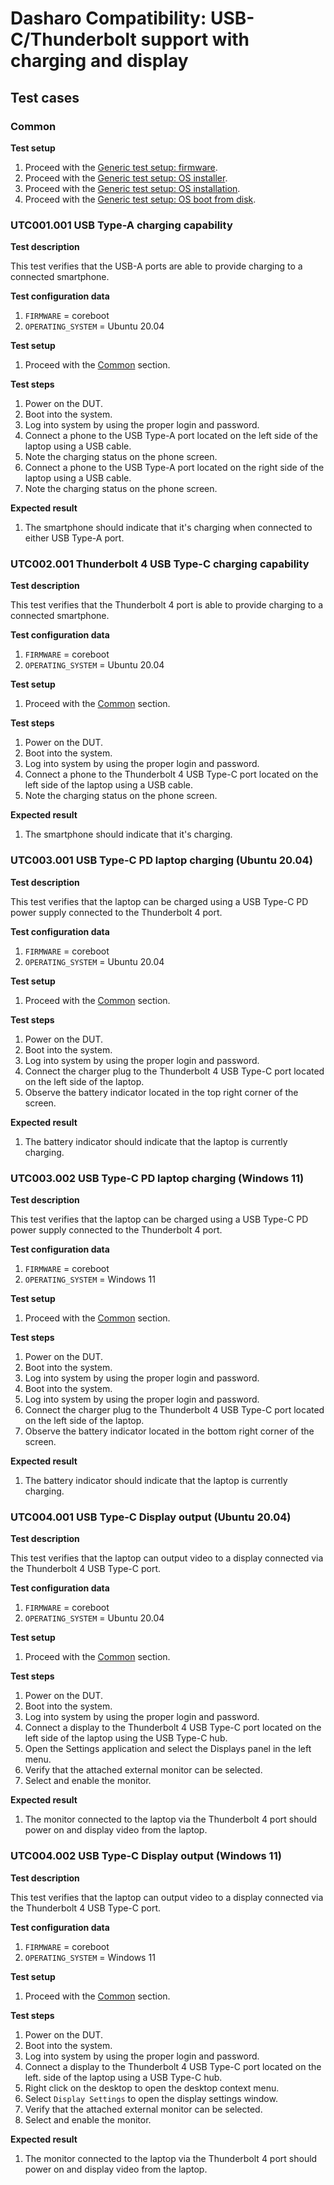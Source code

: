 # Dasharo Compatibility: USB-C/Thunderbolt support with charging and display

## Test cases

### Common

**Test setup**

1. Proceed with the
    [Generic test setup: firmware](../../generic-test-setup/#firmware).
1. Proceed with the
    [Generic test setup: OS installer](../../generic-test-setup/#os-installer).
1. Proceed with the
    [Generic test setup: OS installation](../../generic-test-setup/#os-installation).
1. Proceed with the
    [Generic test setup: OS boot from disk](../../generic-test-setup/#os-boot-from-disk).

### UTC001.001 USB Type-A charging capability

**Test description**

This test verifies that the USB-A ports are able to provide charging to a
connected smartphone.

**Test configuration data**

1. `FIRMWARE` = coreboot
1. `OPERATING_SYSTEM` = Ubuntu 20.04

**Test setup**

1. Proceed with the [Common](#common) section.

**Test steps**

1. Power on the DUT.
1. Boot into the system.
1. Log into system by using the proper login and password.
1. Connect a phone to the USB Type-A port located on the left side of the laptop
    using a USB cable.
1. Note the charging status on the phone screen.
1. Connect a phone to the USB Type-A port located on the right side of the laptop
    using a USB cable.
1. Note the charging status on the phone screen.

**Expected result**

1. The smartphone should indicate that it's charging when connected to either
    USB Type-A port.

### UTC002.001 Thunderbolt 4 USB Type-C charging capability

**Test description**

This test verifies that the Thunderbolt 4 port is able to provide charging to
a connected smartphone.

**Test configuration data**

1. `FIRMWARE` = coreboot
1. `OPERATING_SYSTEM` = Ubuntu 20.04

**Test setup**

1. Proceed with the [Common](#common) section.

**Test steps**

1. Power on the DUT.
1. Boot into the system.
1. Log into system by using the proper login and password.
1. Connect a phone to the Thunderbolt 4 USB Type-C port located on the left side
    of the laptop using a USB cable.
1. Note the charging status on the phone screen.

**Expected result**

1. The smartphone should indicate that it's charging.

### UTC003.001 USB Type-C PD laptop charging (Ubuntu 20.04)

**Test description**

This test verifies that the laptop can be charged using a USB Type-C PD power
supply connected to the Thunderbolt 4 port.

**Test configuration data**

1. `FIRMWARE` = coreboot
1. `OPERATING_SYSTEM` = Ubuntu 20.04

**Test setup**

1. Proceed with the [Common](#common) section.

**Test steps**

1. Power on the DUT.
1. Boot into the system.
1. Log into system by using the proper login and password.
1. Connect the charger plug to the Thunderbolt 4 USB Type-C port located on the
    left side of the laptop.
1. Observe the battery indicator located in the top right corner of the screen.

**Expected result**

1. The battery indicator should indicate that the laptop is currently charging.

### UTC003.002 USB Type-C PD laptop charging (Windows 11)

**Test description**

This test verifies that the laptop can be charged using a USB Type-C PD power
supply connected to the Thunderbolt 4 port.

**Test configuration data**

1. `FIRMWARE` = coreboot
1. `OPERATING_SYSTEM` = Windows 11

**Test setup**

1. Proceed with the [Common](#common) section.

**Test steps**

1. Power on the DUT.
1. Boot into the system.
1. Log into system by using the proper login and password.
1. Boot into the system.
1. Log into system by using the proper login and password.
1. Connect the charger plug to the Thunderbolt 4 USB Type-C port located on the
    left side of the laptop.
1. Observe the battery indicator located in the bottom right corner of the
    screen.

**Expected result**

1. The battery indicator should indicate that the laptop is currently charging.

### UTC004.001 USB Type-C Display output (Ubuntu 20.04)

**Test description**

This test verifies that the laptop can output video to a display connected via
the Thunderbolt 4 USB Type-C port.

**Test configuration data**

1. `FIRMWARE` = coreboot
1. `OPERATING_SYSTEM` = Ubuntu 20.04

**Test setup**

1. Proceed with the [Common](#common) section.

**Test steps**

1. Power on the DUT.
1. Boot into the system.
1. Log into system by using the proper login and password.
1. Connect a display to the Thunderbolt 4 USB Type-C port located on the left
    side of the laptop using the USB Type-C hub.
1. Open the Settings application and select the Displays panel in the left menu.
1. Verify that the attached external monitor can be selected.
1. Select and enable the monitor.

**Expected result**

1. The monitor connected to the laptop via the Thunderbolt 4 port should power
   on and display video from the laptop.

### UTC004.002 USB Type-C Display output (Windows 11)

**Test description**

This test verifies that the laptop can output video to a display connected via
the Thunderbolt 4 USB Type-C port.

**Test configuration data**

1. `FIRMWARE` = coreboot
1. `OPERATING_SYSTEM` = Windows 11

**Test setup**

1. Proceed with the [Common](#common) section.

**Test steps**

1. Power on the DUT.
1. Boot into the system.
1. Log into system by using the proper login and password.
1. Connect a display to the Thunderbolt 4 USB Type-C port located on the left.
    side of the laptop using a USB Type-C hub.
1. Right click on the desktop to open the desktop context menu.
1. Select `Display Settings` to open the display settings window.
1. Verify that the attached external monitor can be selected.
1. Select and enable the monitor.

**Expected result**

1. The monitor connected to the laptop via the Thunderbolt 4 port should power
   on and display video from the laptop.
